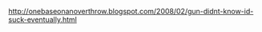 <!-- njnmdoc: title="Bullet Lavolta"  -->

http://onebaseonanoverthrow.blogspot.com/2008/02/gun-didnt-know-id-suck-eventually.html
